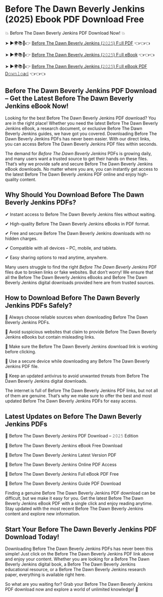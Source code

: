 # Before The Dawn Beverly Jenkins (2025) Ebook PDF Download Free

💥 Before The Dawn Beverly Jenkins PDF Download Now! 💥

➤ ►🌍📚📱👉 [Before The Dawn Beverly Jenkins (𝟸𝟶𝟸𝟻) F𝚞ll PDF](https://getpdf.xyz/before-the-dawn-beverly-jenkins) 👈👈👈


➤ ►🌍📚📱👉 [Before The Dawn Beverly Jenkins (𝟸𝟶𝟸𝟻) F𝚞ll eBook](https://getpdf.xyz/before-the-dawn-beverly-jenkins) 👈👈👈


➤ ►🌍📚📱👉 [Before The Dawn Beverly Jenkins (𝟸𝟶𝟸𝟻) F𝚞ll eBook PDF D𝚘𝚠𝚗𝚕𝚘a𝚍](https://getpdf.xyz/before-the-dawn-beverly-jenkins) 👈👈👈


## Before The Dawn Beverly Jenkins PDF Download – Get the Latest Before The Dawn Beverly Jenkins eBook Now!

Looking for the best Before The Dawn Beverly Jenkins PDF download? You are in the right place! Whether you need the latest Before The Dawn Beverly Jenkins eBook, a research document, or exclusive Before The Dawn Beverly Jenkins guides, we have got you covered. Downloading Before The Dawn Beverly Jenkins PDFs has never been easier. With our direct links, you can access Before The Dawn Beverly Jenkins PDF files within seconds.

The demand for *Before The Dawn Beverly Jenkins* PDFs is growing daily, and many users want a trusted source to get their hands on these files. That’s why we provide safe and secure Before The Dawn Beverly Jenkins eBook downloads. No matter where you are, you can instantly get access to the latest Before The Dawn Beverly Jenkins PDF online and enjoy high-quality content.

## Why Should You Download Before The Dawn Beverly Jenkins PDFs?

✔ Instant access to Before The Dawn Beverly Jenkins files without waiting.

✔ High-quality Before The Dawn Beverly Jenkins eBooks in PDF format.

✔ Free and secure Before The Dawn Beverly Jenkins downloads with no hidden charges.

✔ Compatible with all devices – PC, mobile, and tablets.

✔ Easy sharing options to read anytime, anywhere.

Many users struggle to find the right *Before The Dawn Beverly Jenkins* PDF files due to broken links or fake websites. But don’t worry! We ensure that all the Before The Dawn Beverly Jenkins eBooks and Before The Dawn Beverly Jenkins digital downloads provided here are from trusted sources.

## How to Download Before The Dawn Beverly Jenkins PDFs Safely?

📌 Always choose reliable sources when downloading Before The Dawn Beverly Jenkins PDFs.

📌 Avoid suspicious websites that claim to provide Before The Dawn Beverly Jenkins eBooks but contain misleading links.

📌 Make sure the Before The Dawn Beverly Jenkins download link is working before clicking.

📌 Use a secure device while downloading any Before The Dawn Beverly Jenkins PDF file.

📌 Keep an updated antivirus to avoid unwanted threats from Before The Dawn Beverly Jenkins digital downloads.

The internet is full of Before The Dawn Beverly Jenkins PDF links, but not all of them are genuine. That’s why we make sure to offer the best and most updated Before The Dawn Beverly Jenkins PDFs for easy access.

## Latest Updates on Before The Dawn Beverly Jenkins PDFs

🔹 Before The Dawn Beverly Jenkins PDF Download – 𝟸𝟶𝟸𝟻 Edition

🔹 Before The Dawn Beverly Jenkins eBook Free Download

🔹 Before The Dawn Beverly Jenkins Latest Version PDF

🔹 Before The Dawn Beverly Jenkins Online PDF Access

🔹 Before The Dawn Beverly Jenkins Full eBook PDF Free

🔹 Before The Dawn Beverly Jenkins Guide PDF Download

Finding a genuine Before The Dawn Beverly Jenkins PDF download can be difficult, but we make it easy for you. Get the latest Before The Dawn Beverly Jenkins eBook PDF with a single click and enjoy reading anytime. Stay updated with the most recent Before The Dawn Beverly Jenkins content and explore new information.

## Start Your Before The Dawn Beverly Jenkins PDF Download Today!

Downloading Before The Dawn Beverly Jenkins PDFs has never been this simple! Just click on the Before The Dawn Beverly Jenkins PDF link above and enjoy your content. Whether you are looking for a Before The Dawn Beverly Jenkins digital book, a Before The Dawn Beverly Jenkins educational resource, or a Before The Dawn Beverly Jenkins research paper, everything is available right here.

So what are you waiting for? Grab your Before The Dawn Beverly Jenkins PDF download now and explore a world of unlimited knowledge! 🚀